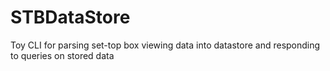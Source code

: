 # STBDataStore
Toy CLI for parsing set-top box viewing data into datastore and responding to queries on stored data
